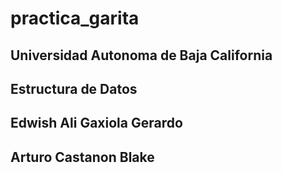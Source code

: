 # practica_garita

## Universidad Autonoma de Baja California
## Estructura de Datos
## Edwish Ali Gaxiola Gerardo
## Arturo Castanon Blake
